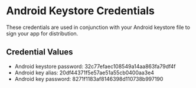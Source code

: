# Android Keystore Credentials

These credentials are used in conjunction with your Android keystore file to sign your app for distribution. 

## Credential Values

- Android keystore password: 32c77efaec108549a14aa863fa79df4f
- Android key alias: 20df44371f5e57ae51a55cb0400aa3e4
- Android key password: 8271f1183af8146398d110738b997190
      